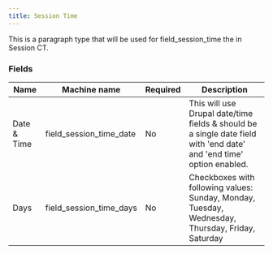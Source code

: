 ```yaml
---
title: Session Time
---
```


This is a paragraph type that will be used for field_session_time the in Session CT.

### Fields
| Name  | Machine name | Required | Description |
| ------------- | ------------- | ------------- | ------------- |
| Date & Time  | field\_session\_time_date  | No | This will use Drupal date/time fields & should be a single date field with 'end date' and 'end time' option enabled. |
| Days  | field\_session\_time_days  | No | Checkboxes with following values: Sunday, Monday, Tuesday, Wednesday, Thursday, Friday, Saturday |

